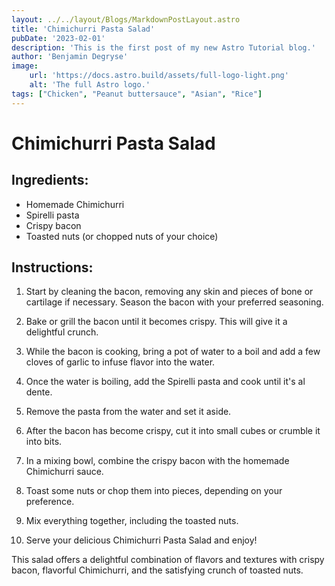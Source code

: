 ```yaml
---
layout: ../../layout/Blogs/MarkdownPostLayout.astro
title: 'Chimichurri Pasta Salad'
pubDate: '2023-02-01'
description: 'This is the first post of my new Astro Tutorial blog.'
author: 'Benjamin Degryse'
image:
    url: 'https://docs.astro.build/assets/full-logo-light.png'
    alt: 'The full Astro logo.'
tags: ["Chicken", "Peanut buttersauce", "Asian", "Rice"]
---
```


# Chimichurri Pasta Salad

## Ingredients:
- Homemade Chimichurri
- Spirelli pasta
- Crispy bacon
- Toasted nuts (or chopped nuts of your choice)

## Instructions:

1. Start by cleaning the bacon, removing any skin and pieces of bone or cartilage if necessary. Season the bacon with your preferred seasoning.

2. Bake or grill the bacon until it becomes crispy. This will give it a delightful crunch.

3. While the bacon is cooking, bring a pot of water to a boil and add a few cloves of garlic to infuse flavor into the water.

4. Once the water is boiling, add the Spirelli pasta and cook until it's al dente.

5. Remove the pasta from the water and set it aside.

6. After the bacon has become crispy, cut it into small cubes or crumble it into bits.

7. In a mixing bowl, combine the crispy bacon with the homemade Chimichurri sauce.

8. Toast some nuts or chop them into pieces, depending on your preference.

9. Mix everything together, including the toasted nuts.

10. Serve your delicious Chimichurri Pasta Salad and enjoy!

This salad offers a delightful combination of flavors and textures with crispy bacon, flavorful Chimichurri, and the satisfying crunch of toasted nuts.